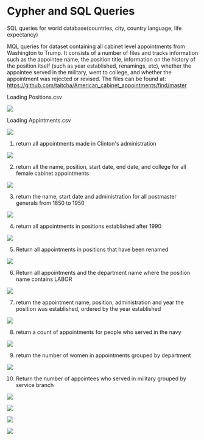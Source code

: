 # Cypher and SQL Queries

SQL queries for world database(countries, city, country language, life expectancy)

MQL queries for dataset containing all cabinet level appointments from Washington to 
Trump. It consists of a number of files and tracks information such as the appointee 
name, the position title, information on the history of the position itself (such as year 
established, renamings, etc), whether the appointee served in the military, went to 
college, and whether the appointment was rejected or revised. The files can be 
found at: https://github.com/taitcha/American_cabinet_appointments/find/master

Loading Positions.csv

![](ss/load_positions.JPG)

Loading Appintments.csv

![](ss/load_appointments.JPG)

1. return all appointments made in Clinton's administration 

![](ss/1.JPG)

2. return all the name, position, start date, end date, and college for all female 
cabinet appointments

![](ss/2.JPG)

3. return the name, start date and administration for all  postmaster generals from 
1850 to 1950

![](ss/3.JPG)

4. return all appointments in positions established after 1990

![](ss/4.JPG)

5. Return all appointments in positions that have been renamed

![](ss/5.JPG)

6. Return all appointments and the department name where the position name 
contains LABOR

![](ss/6.JPG)

7. return the appointment name, position, administration and year the position was 
established, ordered by the year established

![](ss/7.JPG)

8. return a count of appointments for people who served in the navy 

![](ss/8.JPG)

9. return the number of women in appointments grouped by department 

![](ss/9.JPG)

10. Return the number of appointees who served in military grouped by service 
branch 

![](ss/10.JPG)

![](ss/graph1.JPG)

![](ss/graph2.JPG)

![](ss/graph3.JPG)

